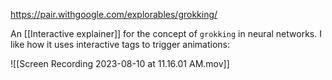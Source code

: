 https://pair.withgoogle.com/explorables/grokking/

An [[Interactive explainer]] for the concept of `grokking` in neural networks. I like how it uses interactive tags to trigger animations:

![[Screen Recording 2023-08-10 at 11.16.01 AM.mov]]